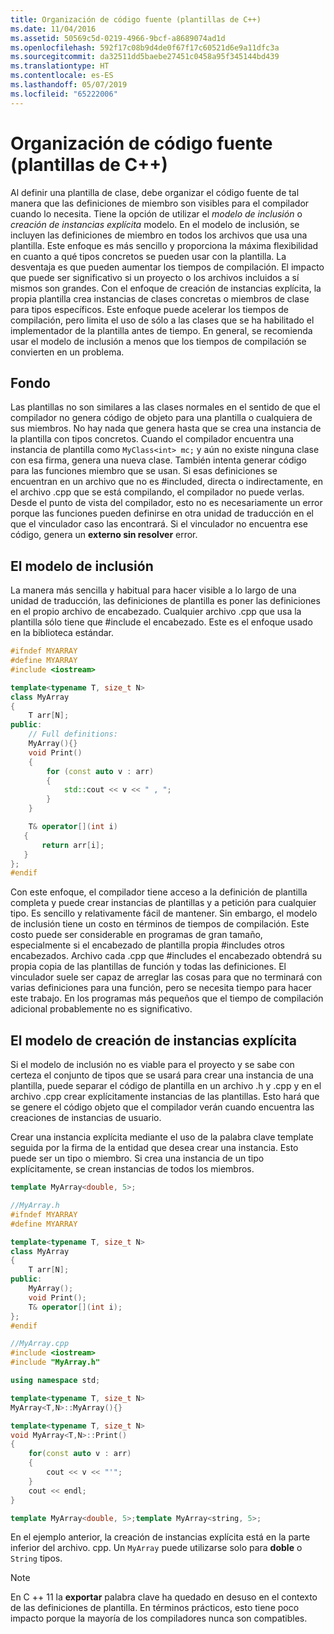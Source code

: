 ```yaml
---
title: Organización de código fuente (plantillas de C++)
ms.date: 11/04/2016
ms.assetid: 50569c5d-0219-4966-9bcf-a8689074ad1d
ms.openlocfilehash: 592f17c08b9d4de0f67f17c60521d6e9a11dfc3a
ms.sourcegitcommit: da32511dd5baebe27451c0458a95f345144bd439
ms.translationtype: HT
ms.contentlocale: es-ES
ms.lasthandoff: 05/07/2019
ms.locfileid: "65222006"
---
```

# <a name="source-code-organization-c-templates"></a>Organización de código fuente (plantillas de C++)

Al definir una plantilla de clase, debe organizar el código fuente de tal manera que las definiciones de miembro son visibles para el compilador cuando lo necesita.   Tiene la opción de utilizar el *modelo de inclusión* o *creación de instancias explícita* modelo. En el modelo de inclusión, se incluyen las definiciones de miembro en todos los archivos que usa una plantilla. Este enfoque es más sencillo y proporciona la máxima flexibilidad en cuanto a qué tipos concretos se pueden usar con la plantilla. La desventaja es que pueden aumentar los tiempos de compilación. El impacto que puede ser significativo si un proyecto o los archivos incluidos a sí mismos son grandes. Con el enfoque de creación de instancias explícita, la propia plantilla crea instancias de clases concretas o miembros de clase para tipos específicos.  Este enfoque puede acelerar los tiempos de compilación, pero limita el uso de sólo a las clases que se ha habilitado el implementador de la plantilla antes de tiempo. En general, se recomienda usar el modelo de inclusión a menos que los tiempos de compilación se convierten en un problema.

## <a name="background"></a>Fondo

Las plantillas no son similares a las clases normales en el sentido de que el compilador no genera código de objeto para una plantilla o cualquiera de sus miembros. No hay nada que genera hasta que se crea una instancia de la plantilla con tipos concretos. Cuando el compilador encuentra una instancia de plantilla como `MyClass<int> mc;` y aún no existe ninguna clase con esa firma, genera una nueva clase. También intenta generar código para las funciones miembro que se usan. Si esas definiciones se encuentran en un archivo que no es #included, directa o indirectamente, en el archivo .cpp que se está compilando, el compilador no puede verlas.  Desde el punto de vista del compilador, esto no es necesariamente un error porque las funciones pueden definirse en otra unidad de traducción en el que el vinculador caso las encontrará.  Si el vinculador no encuentra ese código, genera un **externo sin resolver** error.

## <a name="the-inclusion-model"></a>El modelo de inclusión

La manera más sencilla y habitual para hacer visible a lo largo de una unidad de traducción, las definiciones de plantilla es poner las definiciones en el propio archivo de encabezado.  Cualquier archivo .cpp que usa la plantilla sólo tiene que #include el encabezado. Este es el enfoque usado en la biblioteca estándar.

```cpp
#ifndef MYARRAY
#define MYARRAY
#include <iostream>

template<typename T, size_t N>
class MyArray
{
    T arr[N];
public:
    // Full definitions:
    MyArray(){}
    void Print()
    {
        for (const auto v : arr)
        {
            std::cout << v << " , ";
        }
    }

    T& operator[](int i)
   {
       return arr[i];
   }
};
#endif
```

Con este enfoque, el compilador tiene acceso a la definición de plantilla completa y puede crear instancias de plantillas y a petición para cualquier tipo. Es sencillo y relativamente fácil de mantener. Sin embargo, el modelo de inclusión tiene un costo en términos de tiempos de compilación.   Este costo puede ser considerable en programas de gran tamaño, especialmente si el encabezado de plantilla propia #includes otros encabezados. Archivo cada .cpp que #includes el encabezado obtendrá su propia copia de las plantillas de función y todas las definiciones. El vinculador suele ser capaz de arreglar las cosas para que no terminará con varias definiciones para una función, pero se necesita tiempo para hacer este trabajo. En los programas más pequeños que el tiempo de compilación adicional probablemente no es significativo.

## <a name="the-explicit-instantiation-model"></a>El modelo de creación de instancias explícita

Si el modelo de inclusión no es viable para el proyecto y se sabe con certeza el conjunto de tipos que se usará para crear una instancia de una plantilla, puede separar el código de plantilla en un archivo .h y .cpp y en el archivo .cpp crear explícitamente instancias de las plantillas. Esto hará que se genere el código objeto que el compilador verán cuando encuentra las creaciones de instancias de usuario.

Crear una instancia explícita mediante el uso de la palabra clave template seguida por la firma de la entidad que desea crear una instancia. Esto puede ser un tipo o miembro. Si crea una instancia de un tipo explícitamente, se crean instancias de todos los miembros.

```cpp
template MyArray<double, 5>;
```

```cpp
//MyArray.h
#ifndef MYARRAY
#define MYARRAY

template<typename T, size_t N>
class MyArray
{
    T arr[N];
public:
    MyArray();
    void Print();
    T& operator[](int i);
};
#endif

//MyArray.cpp
#include <iostream>
#include "MyArray.h"

using namespace std;

template<typename T, size_t N>
MyArray<T,N>::MyArray(){}

template<typename T, size_t N>
void MyArray<T,N>::Print()
{
    for(const auto v : arr)
    {
        cout << v << "'";
    }
    cout << endl;
}

template MyArray<double, 5>;template MyArray<string, 5>;
```

En el ejemplo anterior, la creación de instancias explícita está en la parte inferior del archivo. cpp. Un `MyArray` puede utilizarse solo para **doble** o `String` tipos.

> [!NOTE]
> En C ++ 11 la **exportar** palabra clave ha quedado en desuso en el contexto de las definiciones de plantilla. En términos prácticos, esto tiene poco impacto porque la mayoría de los compiladores nunca son compatibles.